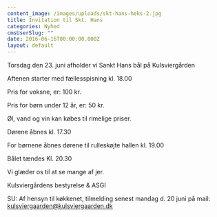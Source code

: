 ```yaml
---
content_image: /images/uploads/skt-hans-heks-2.jpg
title: Invitation til Skt. Hans
categories: Nyhed
cmsUserSlug: ""
date: 2016-06-16T00:00:00.000Z
layout: default
---
```


Torsdag den 23. juni afholder vi Sankt Hans bål på Kulsviergården

Aftenen starter med fællesspisning kl. 18.00

Pris for voksne, er: 100 kr.

Pris for børn under 12 år, er: 50 kr.


Øl, vand og vin kan købes til rimelige priser.

Dørene åbnes kl. 17.30
              
For børnene åbnes dørene til rulleskøjte hallen kl. 19.00

Bålet tændes Kl. 20.30 

Vi glæder os til at se mange af jer.

Kulsviergårdens bestyrelse & ASGI

SU:
Af hensyn til køkkenet, tilmelding senest mandag d. 20
juni på mail: kulsviergaarden@kulsviergaarden.dk

